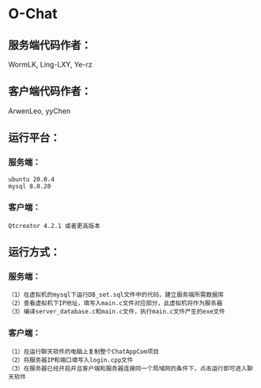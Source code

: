 # O-Chat

## 服务端代码作者：
   WormLK, Ling-LXY, Ye-rz
## 客户端代码作者：
   ArwenLeo, yyChen

## 运行平台： 
### 服务端：
    ubuntu 20.0.4 
    mysql 8.0.20
### 客户端：
    Qtcreator 4.2.1 或者更高版本

## 运行方式：
### 服务端：
    （1）在虚拟机的mysql下运行DB_set.sql文件中的代码，建立服务端所需数据库
    （2）查看虚拟机下IP地址，填写入main.c文件对应部分，此虚拟机将作为服务器
    （3）编译server_database.c和main.c文件，执行main.c文件产生的exe文件
### 客户端：
    （1）在运行聊天软件的电脑上复制整个ChatAppCom项目
    （2）将服务器IP和端口填写入login.cpp文件
    （3）在服务器已经开启并且客户端和服务器连接同一个局域网的条件下，点击运行即可进入聊天软件
